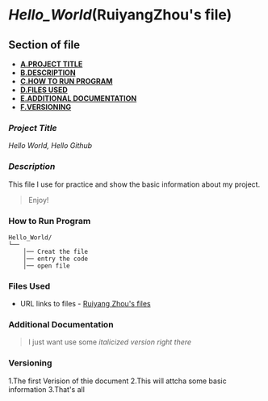 # *Hello_World*(RuiyangZhou's file)
## **Section of file**
- **[A.PROJECT TITLE](#Project-Title)**
- **[B.DESCRIPTION](#Description)**
- **[C.HOW TO RUN PROGRAM](#How-to-run-program)**
- **[D.FILES USED](#files-used)**
- **[E.ADDITIONAL DOCUMENTATION](#additional-documentation)**
- **[F.VERSIONING](#versioning)**

### *Project Title*
*Hello World, Hello Github* 

### *Description*
This file I use for practice and show the basic information about my project.
>Enjoy!

### How to Run Program 

```text
Hello_World/
└── 
    │── Creat the file
    │── entry the code
    │── open file
```

### **Files Used**

- URL links to files - 
[Ruiyang Zhou's files](https://www.linkedin.com/in/rzhou168899221/?trk=public-profile-join-page)


### Additional Documentation

>I just want use some *italicized version right there*

### Versioning

1.The first Verision of thie document
2.This will attcha some basic information
3.That's all
